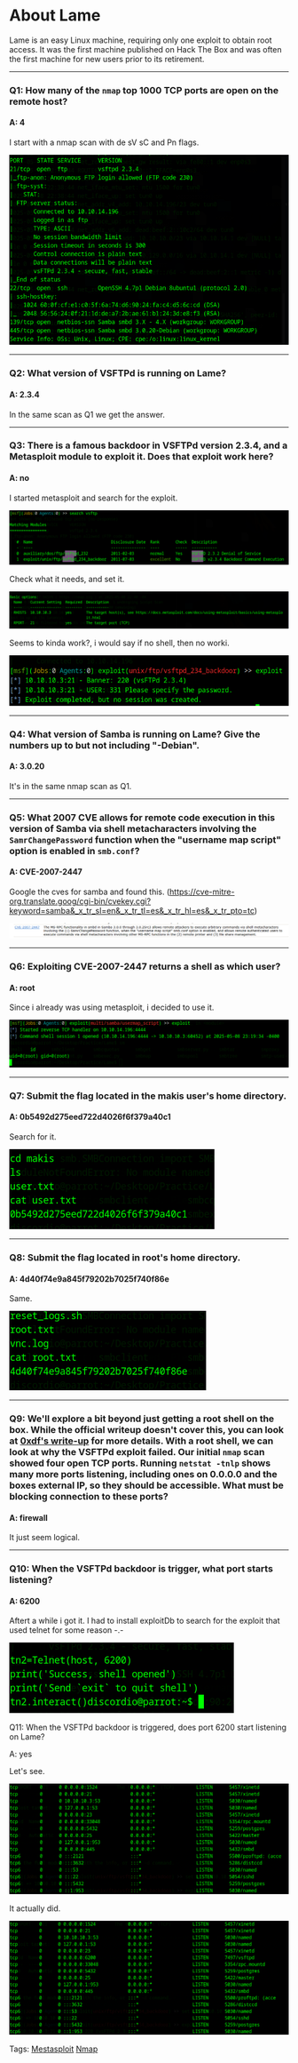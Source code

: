 
# About Lame

Lame is an easy Linux machine, requiring only one exploit to obtain root access. It was the first machine published on Hack The Box and was often the first machine for new users prior to its retirement.

___

### Q1: How many of the `nmap` top 1000 TCP ports are open on the remote host?

#### A: 4

I start with a nmap scan with de sV sC and Pn flags.

![](../../Img/Pasted%20image%2020250508224213.png)

___

### Q2: What version of VSFTPd is running on Lame?

#### A: 2.3.4

In the same scan as Q1 we get the answer.

___

### Q3: There is a famous backdoor in VSFTPd version 2.3.4, and a Metasploit module to exploit it. Does that exploit work here?

#### A: no

I started metasploit and search for the exploit.

![](../../Img/Pasted%20image%2020250508224936.png)

Check what it needs, and set it.

![](../../Img/Pasted%20image%2020250508225010.png)

Seems to kinda work?, i would say if no shell, then no worki.

![](../../Img/Pasted%20image%2020250508225042.png)

___

### Q4: What version of Samba is running on Lame? Give the numbers up to but not including "-Debian".

#### A: 3.0.20

It's in the same nmap scan as Q1.

___

### Q5: What 2007 CVE allows for remote code execution in this version of Samba via shell metacharacters involving the `SamrChangePassword` function when the "username map script" option is enabled in `smb.conf`?

#### A: CVE-2007-2447

Google the cves for samba and found this. (https://cve-mitre-org.translate.goog/cgi-bin/cvekey.cgi?keyword=samba&_x_tr_sl=en&_x_tr_tl=es&_x_tr_hl=es&_x_tr_pto=tc)

![](../../Img/Pasted%20image%2020250508225450.png)

___

### Q6: Exploiting CVE-2007-2447 returns a shell as which user?

#### A: root

Since i already was using metasploit, i decided to use it.

![](../../Img/Pasted%20image%2020250508232046.png)

___

### Q7: Submit the flag located in the makis user's home directory.

#### A: 0b5492d275eed722d4026f6f379a40c1

Search for it.

![](../../Img/Pasted%20image%2020250508232156.png)

___

### Q8: Submit the flag located in root's home directory.

#### A: 4d40f74e9a845f79202b7025f740f86e

Same.

![](../../Img/Pasted%20image%2020250508232257.png)

___

### Q9: We'll explore a bit beyond just getting a root shell on the box. While the official writeup doesn't cover this, you can look at [0xdf's write-up](https://0xdf.gitlab.io/2020/04/07/htb-lame.html#beyond-root---vsftpd) for more details. With a root shell, we can look at why the VSFTPd exploit failed. Our initial `nmap` scan showed four open TCP ports. Running `netstat -tnlp` shows many more ports listening, including ones on 0.0.0.0 and the boxes external IP, so they should be accessible. What must be blocking connection to these ports?

#### A: firewall

It just seem logical.

___

### Q10: When the VSFTPd backdoor is trigger, what port starts listening?

#### A: 6200

Aftert a while i got it.
I had to install exploitDb to search for the exploit that used telnet for some reason -.-

![](../../Img/Pasted%20image%2020250509000145.png)

Q11: When the VSFTPd backdoor is triggered, does port 6200 start listening on Lame?

A: yes

Let's see.

![](../../Img/Pasted%20image%2020250509000951.png)

It actually did.

![](../../Img/Pasted%20image%2020250509000624.png)

Tags: [Mestasploit](../../Index/Mestasploit.md) [Nmap](../../Index/Nmap.md)